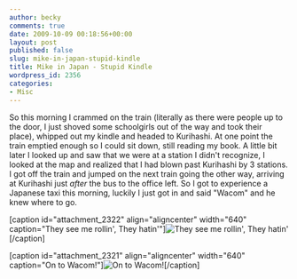 ```yaml
---
author: becky
comments: true
date: 2009-10-09 00:18:56+00:00
layout: post
published: false
slug: mike-in-japan-stupid-kindle
title: Mike in Japan - Stupid Kindle
wordpress_id: 2356
categories:
- Misc
---
```


So this morning I crammed on the train (literally as there were people up to the door, I just shoved some schoolgirls out of the way and took their place), whipped out my kindle and headed to Kurihashi. At one point the train emptied enough so I could sit down, still reading my book. A little bit later I looked up and saw that we were at a station I didn't recognize, I looked at the map and realized that I had blown past Kurihashi by 3 stations. I got off the train and jumped on the next train going the other way, arriving at Kurihashi just *after* the bus to the office left. So I got to experience a Japanese taxi this morning, luckily I just got in and said "Wacom" and he knew where to go.




[caption id="attachment_2322" align="aligncenter" width="640" caption="They see me rollin', They hatin'"]![They see me rollin', They hatin'](http://beta.beckyjenson.com/wp-content/uploads/2009/10/P1010195.jpg)[/caption]

[caption id="attachment_2321" align="aligncenter" width="640" caption="On to Wacom!"]![On to Wacom!](http://beta.beckyjenson.com/wp-content/uploads/2009/10/P1010194.jpg)[/caption] 

